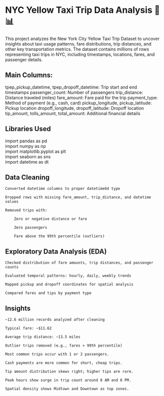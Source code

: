# NYC Yellow Taxi Trip Data Analysis 🚖📊

This project analyzes the New York City Yellow Taxi Trip Dataset to uncover insights about taxi usage patterns, fare distributions, trip distances, and other key transportation metrics. The dataset contains millions of rows representing taxi trips in NYC, including timestamps, locations, fares, and passenger details.

## Main Columns:

tpep_pickup_datetime, tpep_dropoff_datetime: Trip start and end timestamps
passenger_count: Number of passengers
trip_distance: Distance traveled (miles)
fare_amount: Fare paid for the trip
payment_type: Method of payment (e.g., cash, card)
pickup_longitude, pickup_latitude: Pickup location
dropoff_longitude, dropoff_latitude: Dropoff location
tip_amount, tolls_amount, total_amount: Additional financial details

## Libraries Used

import pandas as pd  
import numpy as np  
import matplotlib.pyplot as plt  
import seaborn as sns  
import datetime as dt

## Data Cleaning

    Converted datetime columns to proper datetime64 type

    Dropped rows with missing fare_amount, trip_distance, and datetime values

    Removed trips with:

        Zero or negative distance or fare

        Zero passengers

        Fare above the 99th percentile (outliers)

## Exploratory Data Analysis (EDA)

    Checked distribution of fare amounts, trip distances, and passenger counts

    Evaluated temporal patterns: hourly, daily, weekly trends

    Mapped pickup and dropoff coordinates for spatial analysis

    Compared fares and tips by payment type

## Insights 

    ~12.6 million records analyzed after cleaning

    Typical fare: ~$11.62

    Average trip distance: ~13.5 miles

    Outlier trips removed (e.g., fares > 99th percentile)

    Most common trips occur with 1 or 2 passengers.

    Cash payments are more common for short, cheap trips.

    Tip amount distribution skews right; higher tips are rare.

    Peak hours show surge in trip count around 8 AM and 6 PM.

    Spatial density shows Midtown and Downtown as top zones.
